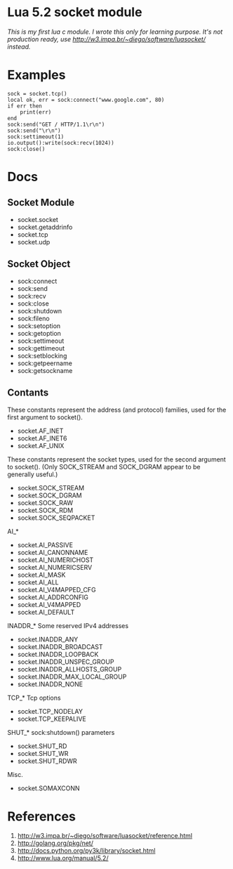 Lua 5.2 socket module
=====================

*This is my first lua c module. I wrote this only for learning purpose. It's not production ready, use http://w3.impa.br/~diego/software/luasocket/ instead.*

Examples
========

    sock = socket.tcp()
    local ok, err = sock:connect("www.google.com", 80)
    if err then
        print(err)
    end
    sock:send("GET / HTTP/1.1\r\n")
    sock:send("\r\n")
    sock:settimeout(1)
    io.output():write(sock:recv(1024))
    sock:close()

Docs
====
    
Socket Module
-------------

* socket.socket
* socket.getaddrinfo
* socket.tcp
* socket.udp


Socket Object
-------------

* sock:connect
* sock:send
* sock:recv
* sock:close
* sock:shutdown
* sock:fileno
* sock:setoption
* sock:getoption
* sock:settimeout
* sock:gettimeout
* sock:setblocking
* sock:getpeername
* sock:getsockname

Contants
--------

These constants represent the address (and protocol) families, used for the first argument to socket().

* socket.AF_INET
* socket.AF_INET6
* socket.AF_UNIX

These constants represent the socket types, used for the second argument to socket(). (Only SOCK_STREAM and SOCK_DGRAM appear to be generally useful.)

* socket.SOCK_STREAM
* socket.SOCK_DGRAM
* socket.SOCK_RAW
* socket.SOCK_RDM
* socket.SOCK_SEQPACKET

AI_*

 * socket.AI_PASSIVE
 * socket.AI_CANONNAME
 * socket.AI_NUMERICHOST
 * socket.AI_NUMERICSERV
 * socket.AI_MASK
 * socket.AI_ALL
 * socket.AI_V4MAPPED_CFG
 * socket.AI_ADDRCONFIG
 * socket.AI_V4MAPPED
 * socket.AI_DEFAULT

INADDR_* Some reserved IPv4 addresses

 * socket.INADDR_ANY
 * socket.INADDR_BROADCAST
 * socket.INADDR_LOOPBACK
 * socket.INADDR_UNSPEC_GROUP
 * socket.INADDR_ALLHOSTS_GROUP
 * socket.INADDR_MAX_LOCAL_GROUP
 * socket.INADDR_NONE

TCP_* Tcp options

 * socket.TCP_NODELAY
 * socket.TCP_KEEPALIVE

SHUT_* sock:shutdown() parameters

 * socket.SHUT_RD
 * socket.SHUT_WR
 * socket.SHUT_RDWR

Misc.

* socket.SOMAXCONN

References
==========

1. http://w3.impa.br/~diego/software/luasocket/reference.html
2. http://golang.org/pkg/net/
3. http://docs.python.org/py3k/library/socket.html
4. http://www.lua.org/manual/5.2/
